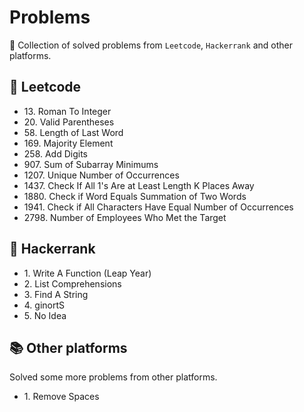 # Problems

🧩 Collection of solved problems from `Leetcode`, `Hackerrank` and other platforms.

## 🔢 Leetcode

- 13\. Roman To Integer
- 20\. Valid Parentheses
- 58\. Length of Last Word
- 169\. Majority Element
- 258\. Add Digits
- 907\. Sum of Subarray Minimums
- 1207\. Unique Number of Occurrences
- 1437\. Check If All 1's Are at Least Length K Places Away
- 1880\. Check if Word Equals Summation of Two Words
- 1941\. Check if All Characters Have Equal Number of Occurrences
- 2798\. Number of Employees Who Met the Target

## 🧮 Hackerrank

- 1\. Write A Function (Leap Year)
- 2\. List Comprehensions
- 3\. Find A String
- 4\. ginortS
- 5\. No Idea

## 📚 Other platforms

Solved some more problems from other platforms.

- 1\. Remove Spaces
